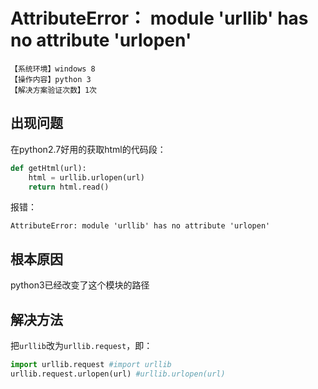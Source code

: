 # AttributeError： module 'urllib' has no attribute 'urlopen'
`【系统环境】windows 8`  
`【操作内容】python 3`  
`【解决方案验证次数】1次`  
## <i class="fa fa-question-circle"></i> 出现问题
在python2.7好用的获取html的代码段：
```python
def getHtml(url):
    html = urllib.urlopen(url)
    return html.read()
```
报错：
```
AttributeError: module 'urllib' has no attribute 'urlopen'
```
## <i class="fa fa-bullseye"></i> 根本原因
python3已经改变了这个模块的路径
## <i class="fa fa-check-circle"></i> 解决方法
把`urllib`改为`urllib.request`，即：
```python
import urllib.request #import urllib
urllib.request.urlopen(url) #urllib.urlopen(url)
```
